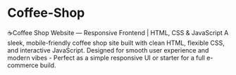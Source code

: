 # Coffee-Shop
☕Coffee Shop Website — Responsive Frontend | HTML, CSS &amp; JavaScript A sleek, mobile-friendly coffee shop site built with clean HTML, flexible CSS, and interactive JavaScript. Designed for smooth user experience and modern vibes - Perfect as a simple responsive UI or starter for a full e-commerce build.
